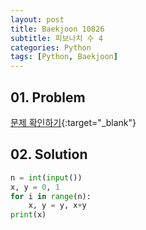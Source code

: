 ```yaml
---
layout: post
title: Baekjoon 10826
subtitle: 피보나치 수 4
categories: Python
tags: [Python, Baekjoon]
---
```


## 01. Problem

[문제 확인하기](https://www.acmicpc.net/problem/10826){:target="_blank"}

## 02. Solution

```Python
n = int(input())
x, y = 0, 1
for i in range(n):
    x, y = y, x+y
print(x)
```
